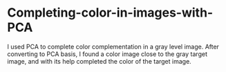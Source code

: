 # Completing-color-in-images-with-PCA
I used PCA to complete color complementation in a gray level image. After converting to PCA basis, I found a color image close to the gray target image, and with its help completed the color of the target image.

